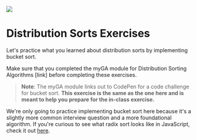 ![](https://ga-dash.s3.amazonaws.com/production/assets/logo-9f88ae6c9c3871690e33280fcf557f33.png)

# Distribution Sorts Exercises

Let's practice what you learned about distribution sorts by implementing bucket sort.

Make sure that you completed the myGA module for Distribution Sorting Algorithms [link] before completing these exercises.

> **Note**: The myGA module links out to CodePen for a code challenge for bucket sort. **This exercise is the same as the one here and is meant to help you prepare for the in-class exercise.**

We're only going to practice implementing bucket sort here because it's a slightly more common interview question and a more foundational algorithm. If you're curious to see what radix sort looks like in JavaScript, check it out [here](https://github.com/trekhleb/javascript-algorithms/tree/master/src/algorithms/sorting/radix-sort).
